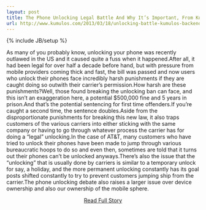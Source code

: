 ```yaml
---
layout: post
title: The Phone Unlocking Legal Battle And Why It’s Important, From Kumulos (Backend as a Service)
url: http://www.kumulos.com/2013/03/18/unlocking-battle-kumulos-backend-as-a-service/
---
```

{% include JB/setup %}<p>As many of you probably know, unlocking your phone was recently outlawed in the US and it caused quite a fuss when it happened.After all, it had been legal for over half a decade before hand, but with pressure from mobile providers coming thick and fast, the bill was passed and now users who unlock their phones face incredibly harsh punishments if they are caught doing so outwith their carrier’s permission.How harsh are these punishments?Well, those found breaking the unlocking ban can face, and this isn’t an exaggeration here, a potential $500,000 fine and 5 years in prison.And that’s the potential sentencing for first time offenders.If you’re caught a second time, the sentence doubles.Aside from the disproportionate punishments for breaking this new law, it also traps customers of the various carriers into either sticking with the same company or having to go through whatever process the carrier has for doing a “legal” unlocking.In the case of AT&T, many customers who have tried to unlock their phones have been made to jump through various bureaucratic hoops to do so and even then, sometimes are told that it turns out their phones can’t be unlocked anyways.There’s also the issue that the “unlocking” that is usually done by carriers is similar to a temporary unlock for say, a holiday, and the more permanent unlocking constantly has its goal posts shifted constantly to try to prevent customers jumping ship from the carrier.The phone unlocking debate also raises a larger issue over device ownership and also our ownership of the mobile sphere.</p>
<center><p><a href="http://www.kumulos.com/2013/03/18/unlocking-battle-kumulos-backend-as-a-service/" style='padding:15px;'>Read Full Story</a></p></center>
